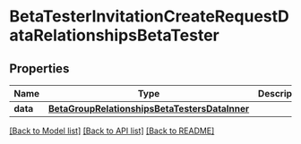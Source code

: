# BetaTesterInvitationCreateRequestDataRelationshipsBetaTester

## Properties
Name | Type | Description | Notes
------------ | ------------- | ------------- | -------------
**data** | [**BetaGroupRelationshipsBetaTestersDataInner**](BetaGroupRelationshipsBetaTestersDataInner.md) |  | 

[[Back to Model list]](../README.md#documentation-for-models) [[Back to API list]](../README.md#documentation-for-api-endpoints) [[Back to README]](../README.md)


